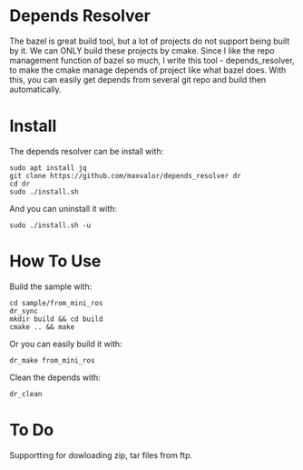 # Depends Resolver
The bazel is great build tool, but a lot of projects do not support being built by it. We can ONLY build these projects by cmake. Since I like the repo management function of bazel so much, I write this tool - depends_resolver, to make the cmake manage depends of project like what bazel does. With this, you can easily get depends from several git repo and build then automatically.

# Install
The depends resolver can be install with:

    sudo apt install jq
    git clone https://github.com/maxvalor/depends_resolver dr
    cd dr
    sudo ./install.sh

And you can uninstall it with:

    sudo ./install.sh -u

# How To Use
Build the sample with:

    cd sample/from_mini_ros
    dr_sync
    mkdir build && cd build
    cmake .. && make

Or you can easily build it with:

    dr_make from_mini_ros
    
Clean the depends with:

    dr_clean

# To Do
Supportting for dowloading zip, tar files from ftp.
